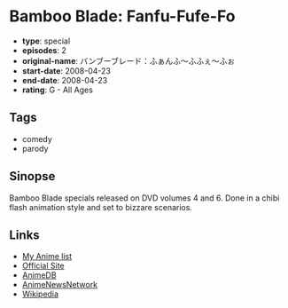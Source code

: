 # Bamboo Blade: Fanfu-Fufe-Fo

-   **type**: special
-   **episodes**: 2
-   **original-name**: バンブーブレード：ふぁんふ～ふふぇ～ふぉ
-   **start-date**: 2008-04-23
-   **end-date**: 2008-04-23
-   **rating**: G - All Ages

## Tags

-   comedy
-   parody

## Sinopse

Bamboo Blade specials released on DVD volumes 4 and 6. Done in a chibi flash animation style and set to bizzare scenarios.

## Links

-   [My Anime list](https://myanimelist.net/anime/28813/Bamboo_Blade__Fanfu-Fufe-Fo)
-   [Official Site](http://www.iwasb.net/contents/woks_page/animation/banboo_tokuten_anime.shtml)
-   [AnimeDB](http://anidb.info/perl-bin/animedb.pl?show=anime&aid=5356)
-   [AnimeNewsNetwork](http://www.animenewsnetwork.com/encyclopedia/anime.php?id=8455)
-   [Wikipedia](https://en.wikipedia.org/wiki/Bamboo_Blade)
